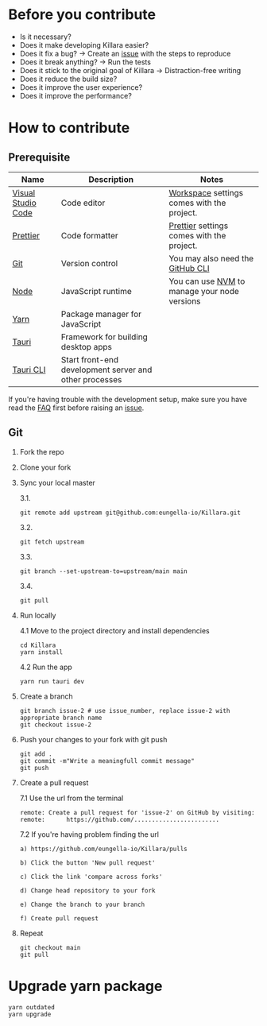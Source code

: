 # Before you contribute

-   Is it necessary?
-   Does it make developing Killara easier?
-   Does it fix a bug? -> Create an [issue](https://github.com/eungella-io/Killara/issues/new) with the steps to reproduce
-   Does it break anything? -> Run the tests
-   Does it stick to the original goal of Killara -> Distraction-free writing
-   Does it reduce the build size?
-   Does it improve the user experience?
-   Does it improve the performance?

# How to contribute

## Prerequisite

| Name                                                                                               | Description                                            | Notes                                                                                                                |
| -------------------------------------------------------------------------------------------------- | ------------------------------------------------------ | -------------------------------------------------------------------------------------------------------------------- |
| [Visual Studio Code](https://code.visualstudio.com/download)                                       | Code editor                                            | [Workspace](https://github.com/eungella-io/Killara/blob/main/.vscode/settings.json) settings comes with the project. |
| [Prettier](https://marketplace.visualstudio.com/items?itemName=esbenp.prettier-vscode)             | Code formatter                                         | [Prettier](https://github.com/eungella-io/Killara/blob/main/.prettierrc.json) settings comes with the project.       |
| [Git](https://git-scm.com/)                                                                        | Version control                                        | You may also need the [GitHub CLI](https://github.com/cli/cli)                                                       |
| [Node](https://nodejs.org/en/)                                                                     | JavaScript runtime                                     | You can use [NVM](https://github.com/nvm-sh/nvm) to manage your node versions                                        |
| [Yarn](https://classic.yarnpkg.com/lang/en/docs/install/)                                          | Package manager for JavaScript                         |                                                                                                                      |
| [Tauri](https://tauri.app/v1/guides/getting-started/prerequisites)                                 | Framework for building desktop apps                    |                                                                                                                      |
| [Tauri CLI](https://tauri.app/v1/guides/getting-started/setup/html-css-js#create-the-rust-project) | Start front-end development server and other processes |                                                                                                                      |

If you're having trouble with the development setup, make sure you have read the [FAQ](https://github.com/eungella-io/FAQ) first before raising an [issue](https://github.com/eungella-io/Killara/issues/new).

## Git

1.  Fork the repo
2.  Clone your fork
3.  Sync your local master

    3.1.

    ```shell
    git remote add upstream git@github.com:eungella-io/Killara.git
    ```

    3.2.

    ```shell
    git fetch upstream
    ```

    3.3.

    ```shell
    git branch --set-upstream-to=upstream/main main
    ```

    3.4.

    ```shell
    git pull
    ```

4.  Run locally

    4.1 Move to the project directory and install dependencies

    ```shell
    cd Killara
    yarn install
    ```

    4.2 Run the app

    ```shell
    yarn run tauri dev
    ```

5.  Create a branch

    ```shell
    git branch issue-2 # use issue_number, replace issue-2 with appropriate branch name
    git checkout issue-2
    ```

6.  Push your changes to your fork with git push
    ```shell
    git add .
    git commit -m"Write a meaningfull commit message"
    git push
    ```
7.  Create a pull request

    7.1 Use the url from the terminal

    ```shell
    remote: Create a pull request for 'issue-2' on GitHub by visiting:
    remote:      https://github.com/........................
    ```

    7.2 If you're having problem finding the url

        a) https://github.com/eungella-io/Killara/pulls

        b) Click the button 'New pull request'

        c) Click the link 'compare across forks'

        d) Change head repository to your fork

        e) Change the branch to your branch

        f) Create pull request

8.  Repeat

    ```shell
    git checkout main
    git pull
    ```

# Upgrade yarn package

```shell
yarn outdated
yarn upgrade
```
